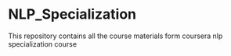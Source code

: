 # NLP_Specialization
This repository contains all the course materials form coursera nlp specialization course
